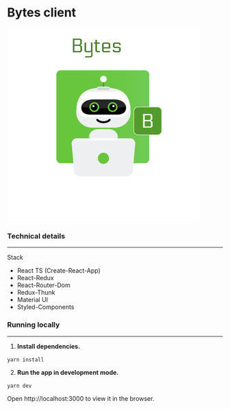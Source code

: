 # Bytes client

![BytesLogo](/src/resources/images/logo/bytes-logo.png)

### Technical details

---

Stack

- React TS (Create-React-App)
- React-Redux
- React-Router-Dom
- Redux-Thunk
- Material UI
- Styled-Components

### Running locally

---

1. **Install dependencies.**

```
yarn install
```

2. **Run the app in development mode.**

```
yarn dev
```

Open http://localhost:3000 to view it in the browser.
